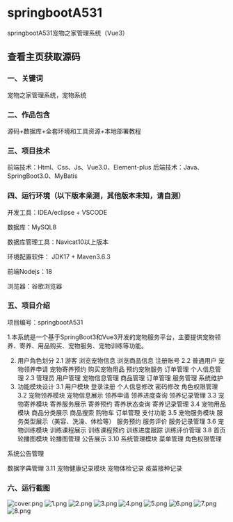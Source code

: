# springbootA531
springbootA531宠物之家管理系统（Vue3）
 
## 查看主页获取源码

### 一、关键词
宠物之家管理系统，宠物系统

### 二、作品包含
源码+数据库+全套环境和工具资源+本地部署教程

### 三、项目技术
前端技术：Html、Css、Js、Vue3.0、Element-plus 
后端技术：Java、SpringBoot3.0、MyBatis

### 四、运行环境（以下版本亲测，其他版本未知，请自测）
开发工具：IDEA/eclipse  + VSCODE

数据库：MySQL8

数据库管理工具：Navicat10以上版本

环境配置软件： JDK17 + Maven3.6.3

前端Nodejs：18

浏览器：谷歌浏览器

### 五、项目介绍
项目编号：springbootA531

1.本系统是一个基于SpringBoot3和Vue3开发的宠物服务平台，主要提供宠物领养、寄养、用品购买、宠物服务、宠物训练等功能。

2. 用户角色划分
2.1 游客
浏览宠物信息
浏览商品信息
注册账号
2.2 普通用户
宠物领养申请
宠物寄养预约
购买宠物用品
预约宠物服务
订单管理
个人信息管理
2.3 管理员
用户管理
宠物信息管理
商品管理
订单管理
服务管理
系统维护
3. 功能模块设计
3.1 用户模块
登录注册
个人信息修改
密码修改
角色权限管理
3.2 宠物领养模块
宠物信息展示
领养申请
领养进度查询
领养记录管理
3.3 宠物寄养模块
寄养服务展示
寄养预约
寄养状态查询
寄养记录管理
3.4 宠物用品模块
商品分类展示
商品搜索
购物车
订单管理
支付功能
3.5 宠物服务模块
服务类型展示（美容、洗澡、体检等）
服务预约
服务评价
服务记录管理
3.6 宠物训练模块
训练课程展示
训练课程预约
训练进度跟踪
训练评价管理
3.8 首页轮播图模块
轮播图管理
公告展示
3.10 系统管理模块
菜单管理
角色权限管理

系统公告管理

数据字典管理
3.11 宠物健康记录模块
宠物体检记录
疫苗接种记录

### 六、运行截图
![cover.png](./cover.png)
![1.png](./1.png)
![2.png](./2.png)
![3.png](./3.png)
![4.png](./4.png)
![5.png](./5.png)
![6.png](./6.png)
![7.png](./7.png)
![8.png](./8.png)
